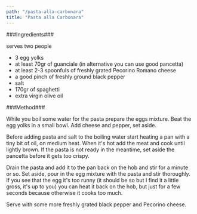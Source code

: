 ```yaml
---
path: "/pasta-alla-carbonara"
title: "Pasta alla Carbonara"
---
```


###Ingredients###

serves two people

- 3 egg yolks
- at least 70gr of guanciale (in alternative
you can use good pancetta)
- at least 2-3 spoonfuls of freshly grated Pecorino
Romano cheese
- a good pinch of freshly ground black
pepper
- salt
- 170gr of spaghetti
- extra virgin olive oil

###Method###

While you boil some water for the pasta prepare the
eggs mixture. Beat the egg yolks in a
small bowl. Add cheese and pepper, set aside.

Before adding pasta and salt to the
boiling water start heating a pan with
a tiny bit of oil, on medium heat.
When it's hot add the meat and cook
until lightly brown. If the pasta is not
ready in the meantime, set aside the pancetta
before it gets too crispy.

Drain the pasta and add it to the pan
back on the hob and stir for a minute or
so. Set aside, pour in the egg mixture
with the pasta and stir thoroughly. If you
see that the egg it's too runny (it should
be so but I find it a little gross, it's up to
you) you can heat it back on the hob, but
just for a few seconds because otherwise it
cooks too much.

Serve with some more freshly grated
black pepper and Pecorino cheese.
